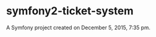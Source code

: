 symfony2-ticket-system
======================

A Symfony project created on December 5, 2015, 7:35 pm.
